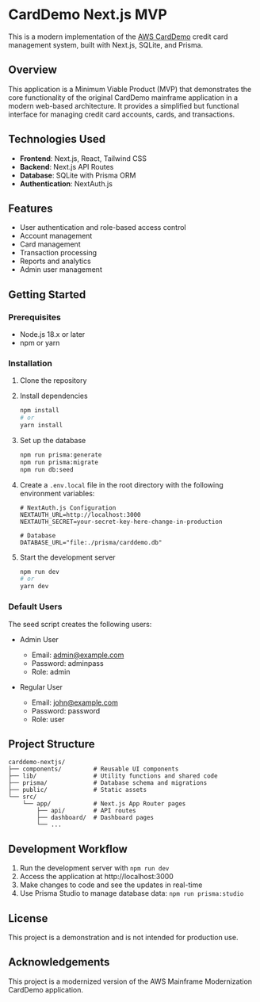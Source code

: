 # CardDemo Next.js MVP

This is a modern implementation of the [AWS CardDemo](https://github.com/aws-samples/aws-mainframe-modernization-carddemo)  credit card management system, built with Next.js, SQLite, and Prisma.

## Overview

This application is a Minimum Viable Product (MVP) that demonstrates the core functionality of the original CardDemo mainframe application in a modern web-based architecture. It provides a simplified but functional interface for managing credit card accounts, cards, and transactions.

## Technologies Used

- **Frontend**: Next.js, React, Tailwind CSS
- **Backend**: Next.js API Routes
- **Database**: SQLite with Prisma ORM
- **Authentication**: NextAuth.js

## Features

- User authentication and role-based access control
- Account management
- Card management
- Transaction processing
- Reports and analytics
- Admin user management

## Getting Started

### Prerequisites

- Node.js 18.x or later
- npm or yarn

### Installation

1. Clone the repository
2. Install dependencies
   ```bash
   npm install
   # or
   yarn install
   ```
3. Set up the database
   ```bash
   npm run prisma:generate
   npm run prisma:migrate
   npm run db:seed
   ```
4. Create a `.env.local` file in the root directory with the following environment variables:
   ```
   # NextAuth.js Configuration
   NEXTAUTH_URL=http://localhost:3000
   NEXTAUTH_SECRET=your-secret-key-here-change-in-production

   # Database
   DATABASE_URL="file:./prisma/carddemo.db"
   ```

5. Start the development server
   ```bash
   npm run dev
   # or
   yarn dev
   ```

### Default Users

The seed script creates the following users:

- Admin User
  - Email: admin@example.com
  - Password: adminpass
  - Role: admin

- Regular User
  - Email: john@example.com
  - Password: password
  - Role: user

## Project Structure

```
carddemo-nextjs/
├── components/         # Reusable UI components
├── lib/                # Utility functions and shared code
├── prisma/             # Database schema and migrations
├── public/             # Static assets
└── src/
    └── app/            # Next.js App Router pages
        ├── api/        # API routes
        ├── dashboard/  # Dashboard pages
        └── ...
```

## Development Workflow

1. Run the development server with `npm run dev`
2. Access the application at http://localhost:3000
3. Make changes to code and see the updates in real-time
4. Use Prisma Studio to manage database data: `npm run prisma:studio`

## License

This project is a demonstration and is not intended for production use.

## Acknowledgements

This project is a modernized version of the AWS Mainframe Modernization CardDemo application.
